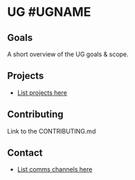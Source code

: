 
# UG #UGNAME

## Goals

A short overview of the UG goals & scope.

## Projects

- [List projects here](#link-project-repos-here)

## Contributing

Link to the CONTRIBUTING.md

## Contact

- [List comms channels here](#link-comms-channels-here)
